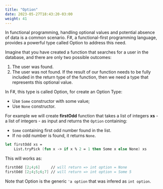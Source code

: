 ```yaml
---
title: "Option"
date: 2023-05-27T18:43:20-03:00
weight: 41
---
```


In functional programming, handling optional values and potential absence of data is a common scenario. F#, a functional-first programming language, provides a powerful type called Option to address this need.

Imagine that you have created a function that searches for a user in the database, and there are only two possible outcomes:
1. The user was found.
2. The user was not found.
If the result of our function needs to be fully included in the return type of the function, then we need a type that represents this optional value.

In F#, this type is called Option, for create an Option Type:
- Use `Some` constructor with some value;
- Use `None` constructor.

For example we will create **firstOdd** function that takes a list of integers **xs** - a list of integers - as input and returns the `Option` containing: 
- `Some` containing first odd number found in the list. 
- If no odd number is found, it returns `None`.
```Fsharp
let firstOdd xs =
    List.tryPick (fun x -> if x % 2 = 1 then Some x else None) xs
```
This will works as:
```FSharp
firstOdd [2;4;6]     // will return => int option = None
firstOdd [2;4;5;6;7] // will return => int option = Some 5
```
Note that Option is the generic `'a option` that was infered as `int option`.



